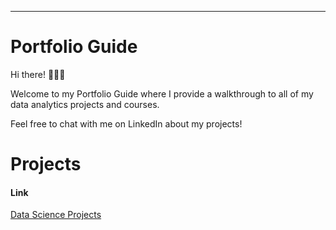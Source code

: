 ---
# Portfolio Guide

Hi there! 🙋🏻‍♀️

Welcome to my Portfolio Guide where I provide a walkthrough to all of my data analytics projects and courses.

Feel free to chat with me on LinkedIn about my projects!

# Projects

#### Link
[Data Science Projects](Projects.md)

```python

